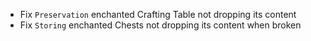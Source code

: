 * Fix `Preservation` enchanted Crafting Table not dropping its content
* Fix `Storing` enchanted Chests not dropping its content when broken